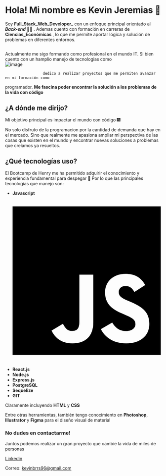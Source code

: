  # Hola! Mi nombre es Kevin Jeremias :wave:

Soy **Full_Stack_Web_Developer_** con un enfoque principal orientado al ***Back-end*** :man_technologist: .
Ademas cuento con formación en carreras de **Ciencias_Económicas** , lo que me permite aportar lógica y solución de problemas en diferentes entornos. 

##
Actualmente me sigo formando como profesional en el mundo IT. Si bien cuento con un hamplio manejo de tecnologias como        
        ![image](https://github.com/Jerebrrs/Jerebrrs/assets/127902927/4065205e-5829-4982-a96e-4f3fe1ae8b0d)

                     dedico a realizar proyectos que me permiten avanzar en mi formación como 
programador. **Me fascina poder encontrar la solución a los problemas de la vida con código**

## ¿A dónde me dirijo?
Mi objetivo principal es impactar el mundo con código 🎆

No solo disfruto de la programacion por la cantidad de demanda que hay en el mercado. Sino que realmente
me apasiona ampliar mi perspectiva de las cosas que existen en el mundo y encontrar nuevas 
soluciones a problemas que creíamos ya resueltos.

## ¿Qué tecnologías uso?
El Bootcamp de Henry me ha permitido adquirir el conocimiento y experiencia fundamental
para despegar 🚀 
Por lo que las principales tecnologías que manejo son: 

- **Javascript** <svg xmlns="http://www.w3.org/2000/svg" viewBox="0 0 448 512"><!--!Font Awesome Free 6.5.1 by @fontawesome - https://fontawesome.com License - https://fontawesome.com/license/free Copyright 2024 Fonticons, Inc.--><path d="M0 32v448h448V32H0zm243.8 349.4c0 43.6-25.6 63.5-62.9 63.5-33.7 0-53.2-17.4-63.2-38.5l34.3-20.7c6.6 11.7 12.6 21.6 27.1 21.6 13.8 0 22.6-5.4 22.6-26.5V237.7h42.1v143.7zm99.6 63.5c-39.1 0-64.4-18.6-76.7-43l34.3-19.8c9 14.7 20.8 25.6 41.5 25.6 17.4 0 28.6-8.7 28.6-20.8 0-14.4-11.4-19.5-30.7-28l-10.5-4.5c-30.4-12.9-50.5-29.2-50.5-63.5 0-31.6 24.1-55.6 61.6-55.6 26.8 0 46 9.3 59.8 33.7L368 290c-7.2-12.9-15-18-27.1-18-12.3 0-20.1 7.8-20.1 18 0 12.6 7.8 17.7 25.9 25.6l10.5 4.5c35.8 15.3 55.9 31 55.9 66.2 0 37.8-29.8 58.6-69.7 58.6z"/></svg>
- **React.js**
- **Node.js**
- **Express.js**
- **PostgreSQL**
- **Sequelize**
- **GIT**

Claramente incluyendo **HTML** y **CSS**

Entre otras herramientas, también tengo conocimiento en **Photoshop**, **Illustrator** y **Figma** para el 
diseño visual de material


### No dudes en contactarme! 
Juntos podemos realizar un gran proyecto que cambie la vida de miles de personas

[Linkedin](https://www.linkedin.com/in/kevinjbarrios/)

Correo: kevinbrrs96@gmail.com
